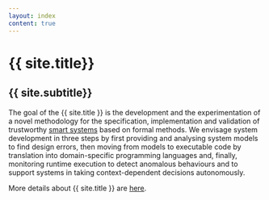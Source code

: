 ```yaml
---
layout: index
content: true
---
```


# {{ site.title}}
## {{ site.subtitle}}

The goal of the {{ site.title }} is the development and the experimentation
of a novel methodology for the specification, implementation and
validation of trustworthy [smart systems](description/smart.html) based on formal
methods. We envisage system development in three steps by first
providing and analysing system models to find design errors, then
moving from models to executable code by translation into
domain-specific programming languages and, finally, monitoring runtime
execution to detect anomalous behaviours and to support systems in
taking context-dependent decisions autonomously.

More details about  {{ site.title }} are [here](description).

